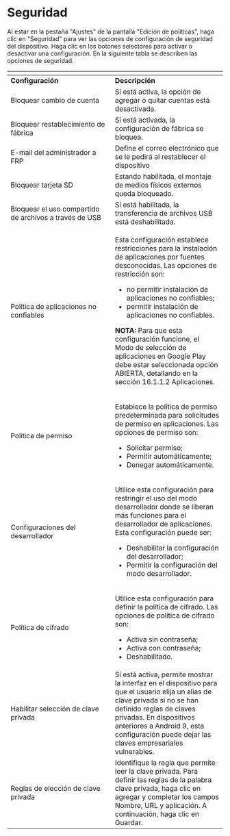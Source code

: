 # Seguridad

Al estar en la pestaña "Ajustes" de la pantalla "Edición de políticas", haga clic en "Seguridad" para ver las opciones de configuración de seguridad del dispositivo. Haga clic en los botones selectores para activar o desactivar una configuración. En la siguiente tabla se describen las opciones de seguridad.

<table data-header-hidden><thead><tr><th width="228"></th><th></th></tr></thead><tbody><tr><td><strong>Configuración</strong></td><td><strong>Descripción</strong></td></tr><tr><td>Bloquear cambio de cuenta</td><td>Sí está activa, la opción de agregar o quitar cuentas está desactivada.</td></tr><tr><td>Bloquear restablecimiento de fábrica</td><td>Si está activada, la configuración de fábrica se bloquea.</td></tr><tr><td>E-mail del administrador a FRP</td><td>Define el correo electrónico que se le pedirá al restablecer el dispositivo</td></tr><tr><td>Bloquear tarjeta SD</td><td>Estando habilitada, el montaje de medios físicos externos queda bloqueado.</td></tr><tr><td>Bloquear el uso compartido de archivos a través de USB</td><td>Sí está habilitada, la transferencia de archivos USB está deshabilitada.</td></tr><tr><td>Política de aplicaciones no confiables</td><td><p>Esta configuración establece restricciones para la instalación de aplicaciones por fuentes desconocidas. Las opciones de restricción son:</p><ul><li>no permitir instalación de aplicaciones no confiables;</li><li>permitir instalación de aplicaciones no confiables.</li></ul><p><strong>NOTA:</strong> Para que esta configuración funcione, el Modo de selección de aplicaciones en Google Play debe estar seleccionada opción ABIERTA, detallando en la sección 16.1.1.2 Aplicaciones.</p></td></tr><tr><td>Política de permiso</td><td><p>Establece la política de permiso predeterminada para solicitudes de permiso en aplicaciones. Las opciones de permiso son:</p><ul><li>Solicitar permiso;</li><li>Permitir automáticamente;</li><li>Denegar automáticamente.</li></ul></td></tr><tr><td>Configuraciones del desarrollador</td><td><p>Utilice esta configuración para restringir el uso del modo desarrollador donde se liberan más funciones para el desarrollador de aplicaciones. Esta configuración puede ser:</p><ul><li>Deshabilitar la configuración del desarrollador;</li><li>Permitir la configuración del modo desarrollador.</li></ul></td></tr><tr><td>Política de cifrado</td><td><p>Utilice esta configuración para definir la política de cifrado. Las opciones de política de cifrado son:</p><ul><li>Activa sin contraseña;</li><li>Activa con contraseña;</li><li>Deshabilitado.</li></ul></td></tr><tr><td>Habilitar selección de clave privada</td><td>Sí está activa, permite mostrar la interfaz en el dispositivo para que el usuario elija un alias de clave privada si no se han definido reglas de claves privadas. En dispositivos anteriores a Android 9, esta configuración puede dejar las claves empresariales vulnerables.</td></tr><tr><td>Reglas de elección de clave privada</td><td>Identifique la regla que permite leer la clave privada. Para definir las reglas de la palabra clave privada, haga clic en agregar y completar los campos Nombre, URL y aplicación. A continuación, haga clic en Guardar.</td></tr></tbody></table>
